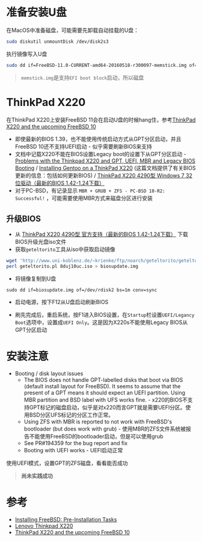 # 准备安装U盘

在MacOS中准备磁盘，可能需要先卸载自动挂载的U盘：

```bash
sudo diskutil unmountDisk /dev/disk2s3
```

执行镜像写入U盘

```bash
sudo dd if=FreeBSD-11.0-CURRENT-amd64-20160518-r300097-memstick.img of=/dev/rdisk2 bs=100m conv=sync
```

> `memstick.img`是支持`EFI boot block`启动，所以磁盘

# ThinkPad X220

在ThinkPad X220上安装FreeBSD 11会在启动U盘的时候hang住，参考[ThinkPad X220 and the upcoming FreeBSD 10](https://forums.freebsd.org/threads/42716/)

* 即使最新的BIOS 1.39，也不能使用传统启动方式从GPT分区启动，并且FreeBSD 10还不支持UEFI启动 - 似乎需要刷新BIOS来支持
* 文档中记载X220不能在BIOS设置Legacy boot的设置下从GPT分区启动 - [Problems with the Thinkpad X220 and GPT, UEFI, MBR and Legacy BIOS Booting](http://blog.jamiek.it/2011/10/problems-with-thinkpad-x220-and-gpt.html) / [Installing Gentoo on a ThinkPad X220](http://www.thinkwiki.org/wiki/Installing_Gentoo_on_a_ThinkPad_X220) (这篇文档提供了有关BIOS更新的信息：包括如何更新BIOS) / [ThinkPad X220 4290型 Windows 7 32位驱动（最新的BIOS 1.42-1.24下载）](http://think.lenovo.com.cn/support/driver/newdriversdownlist.aspx?yt=pt&categoryid=3091100&CODEName=4290&SearchType=1&wherePage=2&SearchNodeCC=ThinkPad+X220&osid=231)
* 对于PC-BSD，有记录显示 `MBR + GRUB + ZFS - PC-BSD 10-R2: Successful!` ，可能需要使用MBR方式来磁盘分区进行安装

## 升级BIOS

* 从 [ThinkPad X220 4290型 官方支持（最新的BIOS 1.42-1.24下载）](http://think.lenovo.com.cn/support/driver/newdriversdownlist.aspx?yt=pt&categoryid=3091100&CODEName=4290&SearchType=1&wherePage=2&SearchNodeCC=ThinkPad+X220&osid=231) 下载 BIOS升级光盘iso文件
* 获取`geteltorito`工具从iso中获取启动镜像

```bash
wget 'http://www.uni-koblenz.de/~krienke/ftp/noarch/geteltorito/geteltorito.pl'
perl geteltorito.pl 8duj10uc.iso > biosupdate.img
```

* 将镜像复制到U盘

```
sudo dd if=biosupdate.img of=/dev/rdisk2 bs=1m conv=sync
```

* 启动电源，按下F12从U盘启动刷新BIOS

* 刷先完成后，重启系统，按F1进入BIOS设置，在`Startup`栏设置`UEFI/Legancy Boot`选项中，设置成`UEFI Only`。这是因为X220s不能使用Legacy BIOS从GPT分区启动


# 安装注意

* Booting / disk layout issues
  * The BIOS does not handle GPT-labelled disks that boot via BIOS (default install layout for FreeBSD). It seems to assume that the present of a GPT means it should expect an UEFI partition. Using MBR partition and BSD label with UFS works fine. - x220的BIOS不支持GPT标记的磁盘启动，似乎是对x220而言GPT就是需要UEFI分区。使用BSD分区UFS标记的分区工作正常。
  * Using ZFS with MBR is reported to not work with FreeBSD's bootloader (but does work with grub) - 使用MBR的ZFS文件系统被报告不能使用FreeBSD的bootloader启动，但是可以使用grub
  * See PR#194359 for the bug report and fix
  * Booting with UEFI works - UEFI启动正常

使用UEFI模式，设置GPT的ZFS磁盘，看看能否成功

> **尚未实践成功**

# 参考

* [Installing FreeBSD: Pre-Installation Tasks](https://www.freebsd.org/doc/handbook/bsdinstall-pre.html)
* [Lenovo Thinkpad X220](https://wiki.freebsd.org/Laptops/Thinkpad_X220)
* [ThinkPad X220 and the upcoming FreeBSD 10](https://forums.freebsd.org/threads/42716/)